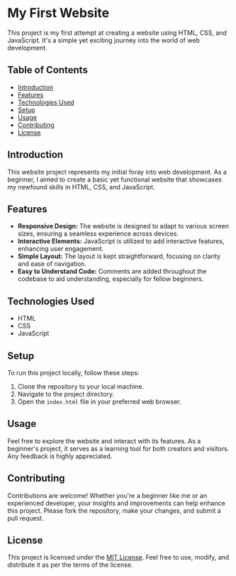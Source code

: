 # My First Website

This project is my first attempt at creating a website using HTML, CSS, and JavaScript. It's a simple yet exciting journey into the world of web development.

## Table of Contents

- [Introduction](#introduction)
- [Features](#features)
- [Technologies Used](#technologies-used)
- [Setup](#setup)
- [Usage](#usage)
- [Contributing](#contributing)
- [License](#license)

## Introduction

This website project represents my initial foray into web development. As a beginner, I aimed to create a basic yet functional website that showcases my newfound skills in HTML, CSS, and JavaScript.

## Features

- **Responsive Design:** The website is designed to adapt to various screen sizes, ensuring a seamless experience across devices.
- **Interactive Elements:** JavaScript is utilized to add interactive features, enhancing user engagement.
- **Simple Layout:** The layout is kept straightforward, focusing on clarity and ease of navigation.
- **Easy to Understand Code:** Comments are added throughout the codebase to aid understanding, especially for fellow beginners.

## Technologies Used

- HTML
- CSS
- JavaScript

## Setup

To run this project locally, follow these steps:

1. Clone the repository to your local machine.
2. Navigate to the project directory.
3. Open the `index.html` file in your preferred web browser.

## Usage

Feel free to explore the website and interact with its features. As a beginner's project, it serves as a learning tool for both creators and visitors. Any feedback is highly appreciated.

## Contributing

Contributions are welcome! Whether you're a beginner like me or an experienced developer, your insights and improvements can help enhance this project. Please fork the repository, make your changes, and submit a pull request.

## License

This project is licensed under the [MIT License](LICENSE). Feel free to use, modify, and distribute it as per the terms of the license.
